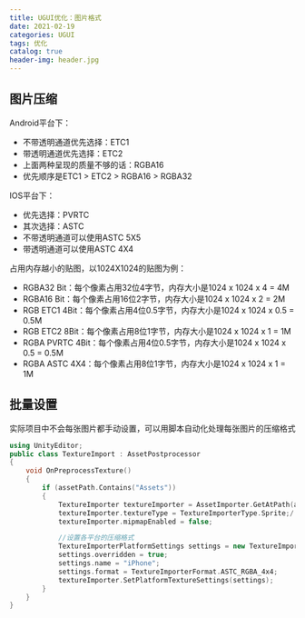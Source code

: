 ```yaml
---
title: UGUI优化：图片格式
date: 2021-02-19
categories: UGUI
tags: 优化
catalog: true
header-img: header.jpg
---
```


## 图片压缩

Android平台下：
+ 不带透明通道优先选择：ETC1
+ 带透明通道优先选择：ETC2
+ 上面两种呈现的质量不够的话：RGBA16
+ 优先顺序是ETC1 > ETC2 > RGBA16 > RGBA32
<!--more-->
IOS平台下：
+ 优先选择：PVRTC
+ 其次选择：ASTC
+ 不带透明通道可以使用ASTC 5X5
+ 带透明通道可以使用ASTC 4X4

占用内存越小的贴图，以1024X1024的贴图为例：
+ RGBA32 Bit：每个像素占用32位4字节，内存大小是1024 x 1024 x 4 = 4M
+ RGBA16 Bit：每个像素占用16位2字节，内存大小是1024 x 1024 x 2 = 2M
+ RGB ETC1 4Bit：每个像素占用4位0.5字节，内存大小是1024 x 1024 x 0.5 = 0.5M
+ RGB ETC2 8Bit：每个像素占用8位1字节，内存大小是1024 x 1024 x 1 = 1M
+ RGBA PVRTC 4Bit：每个像素占用4位0.5字节，内存大小是1024 x 1024 x 0.5 = 0.5M
+ RGBA ASTC 4X4：每个像素占用8位1字节，内存大小是1024 x 1024 x 1 = 1M

## 批量设置

实际项目中不会每张图片都手动设置，可以用脚本自动化处理每张图片的压缩格式

```C++
using UnityEditor;
public class TextureImport : AssetPostprocessor
{
    void OnPreprocessTexture()
    {
        if (assetPath.Contains("Assets"))
        {
            TextureImporter textureImporter = AssetImporter.GetAtPath(assetPath) as TextureImporter;
            textureImporter.textureType = TextureImporterType.Sprite;/
            textureImporter.mipmapEnabled = false;

            //设置各平台的压缩格式
            TextureImporterPlatformSettings settings = new TextureImporterPlatformSettings();
            settings.overridden = true;
            settings.name = "iPhone";
            settings.format = TextureImporterFormat.ASTC_RGBA_4x4;
            textureImporter.SetPlatformTextureSettings(settings);
        }
    }
}
```